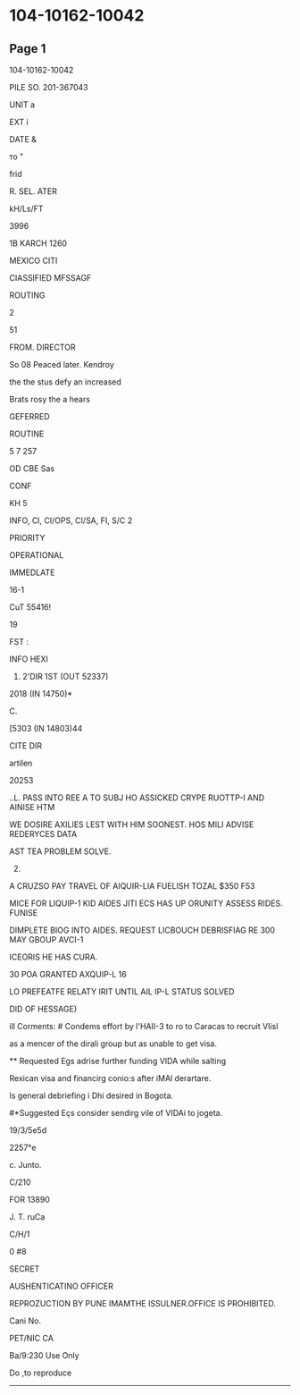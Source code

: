 # 104-10162-10042

## Page 1

104-10162-10042

PILE SO. 201-367043

UNIT a

EXT i

DATE &

то "

frid

R. SEL. ATER

kH/Ls/FT

3996

1B KARCH 1260

MEXICO CITI

CIASSIFIED MFSSAGF

ROUTING

2

51

FROM. DIRECTOR

So 08 Peaced later. Kendroy

the the stus defy an increased

Brats rosy the a hears

GEFERRED

ROUTINE

5 7 257

OD CBE Sas

CONF

KH 5

INFO, Cl, CI/OPS, CI/SA, FI, S/C 2

PRIORITY

OPERATIONAL

IMMEDLATE

16-1

CuT 55416!

19

FST :

INFO HEXI

1. 2'DIR 1ST (OUT 52337)

2018 (IN 14750)*

C.

[5303 (IN 14803)44

CITE DIR

artilen

20253

..L. PASS INTO REE A TO SUBJ HO ASSICKED CRYPE RUOTTP-I AND AINISE HTM

WE DOSIRE AXILIES LEST WITH HIM SOONEST. HOS MILI ADVISE REDERYCES DATA

AST TEA PROBLEM SOLVE.

2.

A CRUZSO PAY TRAVEL OF AIQUIR-LIA FUELISH TOZAL $350 F53

MICE FOR LIQUIP-1 KID AIDES JITI ECS HAS UP ORUNITY ASSESS RIDES. FUNISE

DIMPLETE BIOG INTO AIDES. REQUEST LICBOUCH DEBRISFIAG RE 300 MAY GBOUP AVCI-1

ICEORIS HE HAS CURA.

30 POA GRANTED AXQUIP-L 16

LO PREFEATFE RELATY IRIT UNTIL AIL IP-L STATUS SOLVED

DID OF HESSAGE)

ill Corments: # Condems effort by l'HAII-3 to ro to Caracas to recruit VIisI

as a mencer of the dirali group but as unable to get visa.

** Requested Egs adrise further funding VIDA while salting

Rexican visa and financirg conio:s after iMAl derartare.

Is general debriefing i Dhi desired in Bogota.

#*Suggested Eçs consider sendirg vile of VIDAi to jogeta.

19/3/5e5d

2257°e

c. Junto.

C/210

FOR 13890

J. T. ruCa

C/H/1

0 #8

SECRET

AUSHENTICATINO OFFICER

REPROZUCTION BY PUNE IMAMTHE ISSULNER.OFFICE IS PROHIBITED.

Cani No.

PET/NIC CA

Ba/9:230 Use Only

Do ,to reproduce

---

